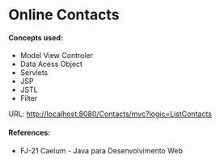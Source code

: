 <h1>Online Contacts</h1> 

<h4>Concepts used:</h4> 
<ul> 
	<li>Model View Controler</li>
	<li>Data Acess Object</li>
	<li>Servlets</li>
	<li>JSP</li>
	<li>JSTL</li>
	<li>Filter</li>
</ul>

URL: <a href="http://localhost:8080/Contacts/mvc?logic=ListContacts">http://localhost:8080/Contacts/mvc?logic=ListContacts</a>

<h4>References:</h4>
<ul> 
	<li>FJ-21 Caelum - Java para Desenvolvimento Web<l1>
</ul>
